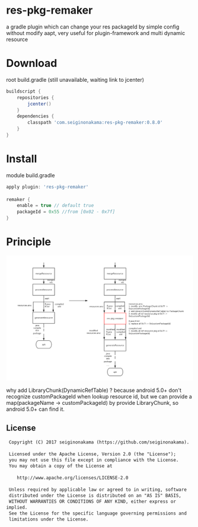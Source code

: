 # res-pkg-remaker
a gradle plugin which can change your res packageId by simple config without modify aapt, very useful for plugin-framework and multi dynamic resource
# Download
root build.gradle (still unavailable, waiting link to jcenter)
```groovy
buildscript {
    repositories {
        jcenter()
    }
    dependencies {
        classpath 'com.seiginonakama:res-pkg-remaker:0.8.0'
    }
}
```
# Install
module build.gradle
```groovy
apply plugin: 'res-pkg-remaker'

remaker {
    enable = true // default true
    packageId = 0x55 //from [0x02 - 0x7f]
}
```
# Principle

![principle](./principle.png)

why add LibraryChunk(DynamicRefTable) ? because android 5.0+ don't recognize customPackageId when lookup resource id,
but we can provide a map(packageName -> customPackageId) by provide LibraryChunk, so android 5.0+ can find it.

License
-------
     Copyright (C) 2017 seiginonakama (https://github.com/seiginonakama).

     Licensed under the Apache License, Version 2.0 (the "License");
     you may not use this file except in compliance with the License.
     You may obtain a copy of the License at
    
        http://www.apache.org/licenses/LICENSE-2.0
    
     Unless required by applicable law or agreed to in writing, software
     distributed under the License is distributed on an "AS IS" BASIS,
     WITHOUT WARRANTIES OR CONDITIONS OF ANY KIND, either express or implied.
     See the License for the specific language governing permissions and
     limitations under the License.